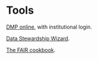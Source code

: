 # Tools

[DMP online](https://dmponline.dcc.ac.uk/), with institutional login.

[Data Stewardship Wizard](https://ds-wizard.org/).

[The FAIR cookbook](https://fairplus.github.io/the-fair-cookbook/content/home.html).